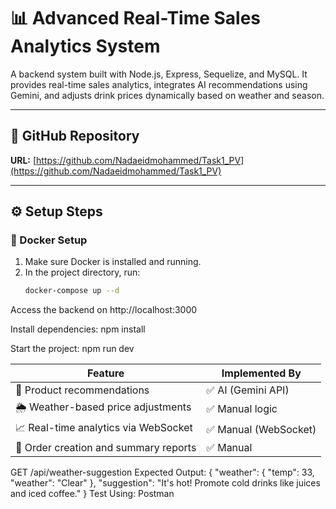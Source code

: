 # 📊 Advanced Real-Time Sales Analytics System

A backend system built with Node.js, Express, Sequelize, and MySQL. It provides real-time sales analytics, integrates AI recommendations using Gemini, and adjusts drink prices dynamically based on weather and season.

---

## 🔗 GitHub Repository

**URL:** [https://github.com/Nadaeidmohammed/Task1_PV](https://github.com/Nadaeidmohammed/Task1_PV)

---

## ⚙️ Setup Steps

### 🐳 Docker Setup

1. Make sure Docker is installed and running.
2. In the project directory, run:
   ```bash
   docker-compose up --d


Access the backend on http://localhost:3000

Install dependencies:
npm install

Start the project:
npm run dev

| Feature                               | Implemented By       |
| ------------------------------------- | -------------------- |
| 🎯 Product recommendations            | ✅ AI (Gemini API)    |
| 🌦️ Weather-based price adjustments   | ✅ Manual logic       |
| 📈 Real-time analytics via WebSocket  | ✅ Manual (WebSocket) |
| 🧾 Order creation and summary reports | ✅ Manual             |



GET /api/weather-suggestion
Expected Output:
{
  "weather": {
    "temp": 33,
    "weather": "Clear"
  },
  "suggestion": "It's hot! Promote cold drinks like juices and iced coffee."
}
Test Using: Postman 
